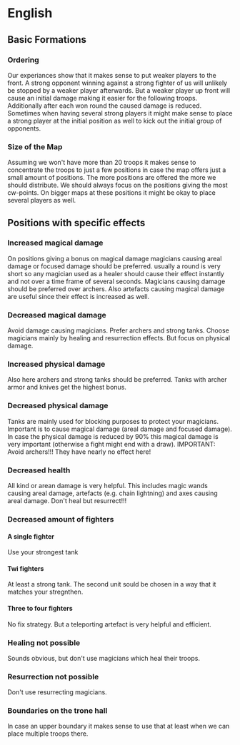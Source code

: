 # English
## Basic Formations
### Ordering
Our experiances show that it makes sense to put weaker players to the front. A strong opponent winning against a strong fighter of us will unlikely be stopped by a weaker player afterwards. But a weaker player up front will cause an initial damage making it easier for the following troops. Additionally after each won round the caused damage is reduced. Sometimes when having several strong players it might make sense to place a strong player at the initial position as well to kick out the initial group of opponents.

### Size of the Map
Assuming we won't have more than 20 troops it makes sense to concentrate the troops to just a few positions in case the map offers just a small amount of positions. The more positions are offered the more we should distribute. We should always focus on the positions giving the most cw-points. On bigger maps at these positions it might be okay to place several players as well.

## Positions with specific effects
### Increased magical damage
On positions giving a bonus on magical damage magicians causing areal damage or focused damage should be preferred. usually a round is very short so any magician used as a healer should cause their effect instantly and not over a time frame of several seconds. Magicians causing damage should be preferred over archers. Also artefacts causing magical damage are useful since their effect is increased as well.
### Decreased magical damage
Avoid damage causing magicians. Prefer archers and strong tanks. Choose magicians mainly by healing and resurrection effects. But focus on physical damage.
### Increased physical damage
Also here archers and strong tanks should be preferred. Tanks with archer armor and knives get the highest bonus.
### Decreased physical damage
Tanks are mainly used for blocking purposes to protect your magicians. Important is to cause magical damage (areal damage and focused damage). In case the physical damage is reduced by 90% this magical damage is very important (otherwise a fight might end with a draw). IMPORTANT: Avoid archers!!! They have nearly no effect here!
### Decreased health
All kind or arean damage is very helpful. This includes magic wands causing areal damage, artefacts (e.g. chain lightning) and axes causing areal damage. Don't heal but resurrect!!!
### Decreased amount of fighters
#### A single fighter
Use your strongest tank
#### Twi fighters
At least a strong tank. The second unit sould be chosen in a way that it matches your stregnthen.
#### Three to four fighters
No fix strategy. But a teleporting artefact is very helpful and efficient.
### Healing not possible
Sounds obvious, but don't use magicians which heal their troops.
### Resurrection not possible
Don't use resurrecting magicians.
### Boundaries on the trone hall
In case an upper boundary it makes sense to use that at least when we can place multiple troops there.
